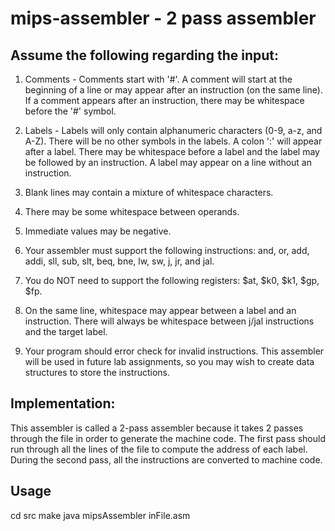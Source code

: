 # mips-assembler - 2 pass assembler

## Assume the following regarding the input: 

1. Comments - Comments start with '#'.  A comment will start at the beginning of a line or may appear after an instruction (on the same line).  If a comment appears after an instruction, there may be whitespace before the '#' symbol.

2.  Labels - Labels will only contain alphanumeric characters (0-9, a-z, and A-Z).  There will be no other symbols in the labels.  A colon ':' will appear after a label.  There may be whitespace before a label and the label may be followed by an instruction. A label may appear on a line without an instruction. 

3.  Blank lines may contain a mixture of whitespace characters.
4.  There may be some whitespace between operands. 

5.  Immediate values may be negative.

6.  Your assembler must support the following instructions:  and, or, add, addi, sll, sub, slt, beq, bne, lw, sw, j, jr, and jal.

7. You do NOT need to support the following registers: $at, $k0, $k1, $gp, $fp.

8. On the same line, whitespace may appear between a label and an instruction. There will always be whitespace between j/jal instructions and the target label.

9. Your program should error check for invalid instructions.  This assembler will be used in future lab assignments, so you may wish to create data structures to store the instructions.

## Implementation:
This assembler is called a 2-pass assembler because it takes 2 passes through the file in order to generate the machine code.  The first pass should run through all the lines of the file to compute the address of each label.  During the second pass, all the instructions are converted to machine code.

## Usage
cd src
make
java mipsAssembler inFile.asm

